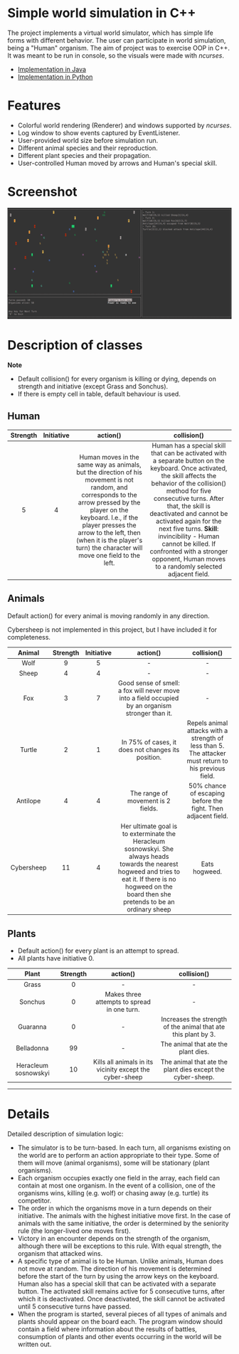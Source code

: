 # Simple world simulation in C++
The project implements a virtual world simulator, which has simple life forms with different behavior. The user can participate in world simulation, being a "Human" organism. The aim of project was to exercise OOP in C++. It was meant to be run in console, so the visuals were made with *ncurses*.

- [Implementation in Java](https://github.com/axinterop/simple-world-sim-java)
- [Implementation in Python](https://github.com/axinterop/simple-world-sim-py) 

# Features
- Colorful world rendering (Renderer) and windows supported by *ncurses*.
- Log window to show events captured by EventListener.
- User-provided world size before simulation run.
- Different animal species and their reproduction.
- Different plant species and their propagation.
- User-controlled Human moved by arrows and Human's special skill.

# Screenshot
![simulation](showcase.png)

# Description of classes
**Note**
- Default collision() for every organism is killing or dying, depends on strength and initiative (except Grass and Sonchus).
- If there is empty cell in table, default behaviour is used.

## Human


  
| Strength | Initiative | action() | collision() |
| :--------: | :--------: | :--------: | :--------: |
| 5 | 4 | Human moves in the same way as animals, but the direction of his movement is not random, and corresponds to the arrow pressed by the player on the keyboard. I.e., if the player presses the arrow to the left, then (when it is the player's turn) the character will move one field to the left. | Human has a special skill that can be activated with a separate button on the keyboard. Once activated, the skill affects the behavior of the collision() method for five consecutive turns. After that, the skill is deactivated and cannot be activated again for the next five turns. **Skill**: invincibility - Human cannot be killed. If confronted with a stronger opponent, Human moves to a randomly selected adjacent field. |


## Animals
Default action() for every animal is moving randomly in any direction.

Cybersheep is not implemented in this project, but I have included it for completeness.


  
| Animal | Strength | Initiative | action() | collision() |
| :--------: | :--------: | :--------: | :--------: | :--------: |
| Wolf | 9 | 5 | - | - |
| Sheep | 4 | 4 | - | - |
| Fox | 3 | 7 | Good sense of smell: a fox will never move into a field occupied by an organism stronger than it. | - |
| Turtle | 2 | 1 | In 75% of cases, it does not changes its position. | Repels animal attacks with a strength of less than 5. The attacker must return to his previous field. |
| Antilope | 4 | 4 | The range of movement is 2 fields. | 50% chance of escaping before the fight. Then adjacent field. |
| Cybersheep | 11 | 4 | Her ultimate goal is to exterminate the Heracleum sosnowskyi. She always heads towards the nearest hogweed and tries to eat it. If there is no hogweed on the board then she pretends to be an ordinary sheep | Eats hogweed. | 


## Plants

- Default action() for every plant is an attempt to spread.
- All plants have initiative 0.



| Plant | Strength | action() | collision() |
| :--------: | :--------: | :--------: | :--------: |
| Grass | 0 | - | - |
| Sonchus | 0 | Makes three attempts to spread in one turn. | - |
| Guaranna | 0 | - | Increases the strength of the animal that ate this plant by 3. |
| Belladonna | 99 | - | The animal that ate the plant dies. | 
| Heracleum sosnowskyi | 10 | Kills all animals in its vicinity except the cyber-sheep | The animal that ate the plant dies except the cyber-sheep. |

---

# Details
Detailed description of simulation logic:
- The simulator is to be turn-based. In each turn, all organisms existing on the world are to perform an action appropriate to their type. Some of them will move (animal organisms), some will be stationary (plant organisms). 
- Each organism occupies exactly one field in the array, each field can contain at most one organism. In the event of a collision, one of the organisms wins, killing (e.g. wolf) or chasing away (e.g. turtle) its competitor. 
- The order in which the organisms move in a turn depends on their initiative. The animals with the highest initiative move first. In the case of animals with the same initiative, the order is determined by the seniority rule (the longer-lived one moves first). 
- Victory in an encounter depends on the strength of the organism, although there will be exceptions to this rule. With equal strength, the organism that attacked wins. 
- A specific type of animal is to be Human. Unlike animals, Human does not move at random. The direction of his movement is determined before the start of the turn by using the arrow keys on the keyboard. Human also has a special skill that can be activated with a separate button. The activated skill remains active for 5 consecutive turns, after which it is deactivated. Once deactivated, the skill cannot be activated until 5 consecutive turns have passed. 
- When the program is started, several pieces of all types of animals and plants should appear on the board each. The program window should contain a field where information about the results of battles, consumption of plants and other events occurring in the world will be written out.


